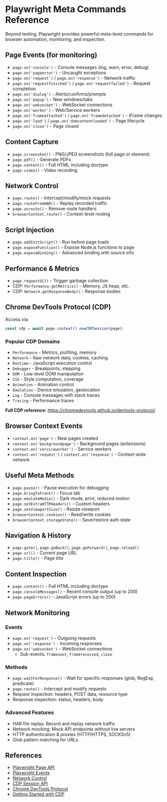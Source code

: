 # Playwright Meta Commands Reference

Beyond testing, Playwright provides powerful meta-level commands for browser automation, monitoring, and inspection.

## Page Events (for monitoring)

- `page.on('console')` - Console messages (log, warn, error, debug)
- `page.on('pageerror')` - Uncaught exceptions
- `page.on('request')` / `page.on('response')` - Network traffic
- `page.on('requestfinished')` / `page.on('requestfailed')` - Request completion
- `page.on('dialog')` - Alerts/confirms/prompts
- `page.on('popup')` - New windows/tabs
- `page.on('websocket')` - WebSocket connections
- `page.on('worker')` - Web/Service workers
- `page.on('frameattached')` / `page.on('framedetached')` - iFrame changes
- `page.on('load')` / `page.on('domcontentloaded')` - Page lifecycle
- `page.on('close')` - Page closed

## Content Capture

- `page.screenshot()` - PNG/JPEG screenshots (full page or element)
- `page.pdf()` - Generate PDFs
- `page.content()` - Full HTML including doctype
- `page.video()` - Video recording

## Network Control

- `page.route()` - Intercept/modify/mock requests
- `page.routeFromHAR()` - Replay recorded traffic
- `page.unroute()` - Remove route handlers
- `browserContext.route()` - Context-level routing

## Script Injection

- `page.addInitScript()` - Run before page loads
- `page.exposeFunction()` - Expose Node.js functions to page
- `page.exposeBinding()` - Advanced binding with source info

## Performance & Metrics

- `page.requestGC()` - Trigger garbage collection
- CDP: `Performance.getMetrics()` - Memory, JS heap, etc.
- CDP: `Network.getResponseBody()` - Response bodies

## Chrome DevTools Protocol (CDP)

Access via:
```javascript
const cdp = await page.context().newCDPSession(page);
```

### Popular CDP Domains

- `Performance` - Metrics, profiling, memory
- `Network` - Raw network data, cookies, caching
- `Runtime` - JavaScript execution control
- `Debugger` - Breakpoints, stepping
- `DOM` - Low-level DOM manipulation
- `CSS` - Style computation, coverage
- `Animation` - Animation control
- `Emulation` - Device emulation, geolocation
- `Log` - Console messages with stack traces
- `Tracing` - Performance traces

**Full CDP reference:** https://chromedevtools.github.io/devtools-protocol/

## Browser Context Events

- `context.on('page')` - New pages created
- `context.on('backgroundpage')` - Background pages (extensions)
- `context.on('serviceworker')` - Service workers
- `context.on('request')` / `context.on('response')` - Context-wide network

## Useful Meta Methods

- `page.pause()` - Pause execution for debugging
- `page.bringToFront()` - Focus tab
- `page.emulateMedia()` - Dark mode, print, reduced motion
- `page.setExtraHTTPHeaders()` - Custom headers
- `page.setViewportSize()` - Resize viewport
- `browserContext.cookies()` - Read/write cookies
- `browserContext.storageState()` - Save/restore auth state

## Navigation & History

- `page.goto()`, `page.goBack()`, `page.goForward()`, `page.reload()`
- `page.url()` - Current page URL
- `page.title()` - Page title

## Content Inspection

- `page.content()` - Full HTML including doctype
- `page.consoleMessages()` - Recent console output (up to 200)
- `page.pageErrors()` - JavaScript errors (up to 200)

## Network Monitoring

### Events
- `page.on('request')` - Outgoing requests
- `page.on('response')` - Incoming responses
- `page.on('websocket')` - WebSocket connections
  - Sub-events: `framesent`, `framereceived`, `close`

### Methods
- `page.waitForResponse()` - Wait for specific responses (glob, RegExp, predicate)
- `page.route()` - Intercept and modify requests
- Request inspection: headers, POST data, resource type
- Response inspection: status, headers, body

### Advanced Features
- HAR file replay: Record and replay network traffic
- Network mocking: Mock API endpoints without live servers
- HTTP authentication & proxies (HTTP/HTTPS, SOCKSv5)
- Glob pattern matching for URLs

## References

- [Playwright Page API](https://playwright.dev/docs/api/class-page)
- [Playwright Events](https://playwright.dev/docs/events)
- [Network Control](https://playwright.dev/docs/network)
- [CDP Session API](https://playwright.dev/docs/api/class-cdpsession)
- [Chrome DevTools Protocol](https://chromedevtools.github.io/devtools-protocol/)
- [Getting Started with CDP](https://github.com/aslushnikov/getting-started-with-cdp)
